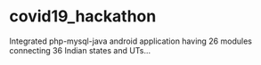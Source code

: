 # covid19_hackathon
Integrated php-mysql-java android application having 26 modules connecting 36 Indian states and UTs...

